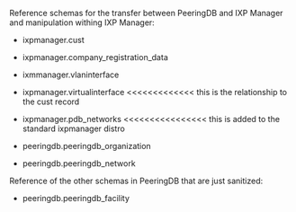 Reference schemas for the transfer between PeeringDB and IXP Manager and manipulation withing IXP Manager:
- ixpmanager.cust
- ixpmanager.company_registration_data
- ixmmanager.vlaninterface  
- ixpmanager.virtualinterface  <<<<<<<<<<<<< this is the relationship to the cust record
- ixpmanager.pdb_networks   <<<<<<<<<<<<<<<< this is added to the standard ixpmanager distro

- peeringdb.peeringdb_organization
- peeringdb.peeringdb_network

Reference of the other schemas in PeeringDB that are just sanitized:
- peeringdb.peeringdb_facility
